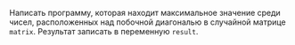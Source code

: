 Написать программу, которая находит максимальное значение среди чисел, расположенных над побочной диагональю в случайной матрице `matrix`. Результат записать в переменную `result`.